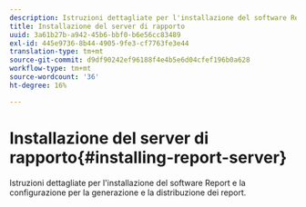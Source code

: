 ```yaml
---
description: Istruzioni dettagliate per l'installazione del software Report e la configurazione per la generazione e la distribuzione dei report.
title: Installazione del server di rapporto
uuid: 3a61b27b-a942-45b6-bbf0-b6e56cc83489
exl-id: 445e9736-8b44-4905-9fe3-cf7763fe3e44
translation-type: tm+mt
source-git-commit: d9df90242ef96188f4e4b5e6d04cfef196b0a628
workflow-type: tm+mt
source-wordcount: '36'
ht-degree: 16%

---
```


# Installazione del server di rapporto{#installing-report-server}

Istruzioni dettagliate per l&#39;installazione del software Report e la configurazione per la generazione e la distribuzione dei report.
